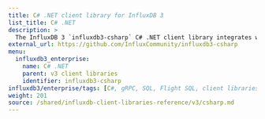 ```yaml
---
title: C# .NET client library for InfluxDB 3
list_title: C# .NET
description: >
  The InfluxDB 3 `influxdb3-csharp` C# .NET client library integrates with C# .NET scripts and applications to write and query data stored in an InfluxDB Core database.
external_url: https://github.com/InfluxCommunity/influxdb3-csharp
menu:
  influxdb3_enterprise:
    name: C# .NET
    parent: v3 client libraries
    identifier: influxdb3-csharp
influxdb3/enterprise/tags: [C#, gRPC, SQL, Flight SQL, client libraries]
weight: 201
source: /shared/influxdb-client-libraries-reference/v3/csharp.md
---
```


<!-- The content for this page is at
// SOURCE content/shared/influxdb-client-libraries-reference/v3/csharp.md
-->